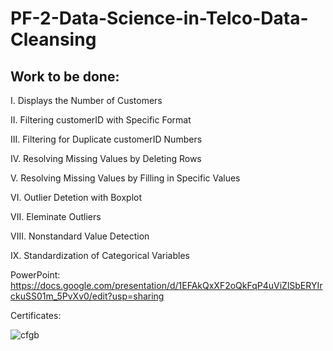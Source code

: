 # PF-2-Data-Science-in-Telco-Data-Cleansing


## **Work to be done:**

I. Displays the Number of Customers

II. Filtering customerID with Specific Format

III. Filtering for Duplicate customerID Numbers

IV. Resolving Missing Values by Deleting Rows

V. Resolving Missing Values by Filling in Specific Values

VI. Outlier Detetion with Boxplot

VII. Eleminate Outliers

VIII. Nonstandard Value Detection

IX. Standardization of Categorical Variables

PowerPoint:
https://docs.google.com/presentation/d/1EFAkQxXF2oQkFqP4uViZlSbERYIrckuSS01m_5PvXv0/edit?usp=sharing

Certificates:

![cfgb](https://user-images.githubusercontent.com/53082147/93669578-69444200-fabf-11ea-8081-c7d9a0fa7d2d.PNG)


